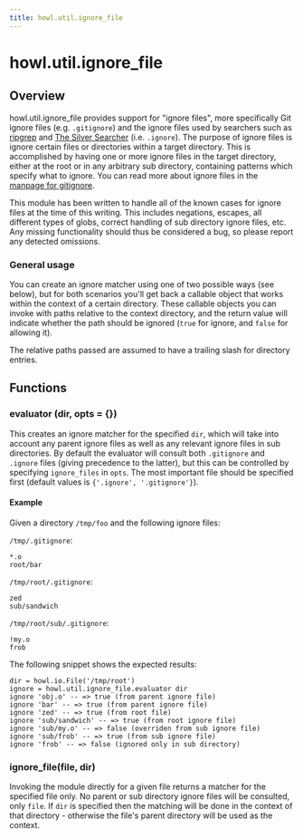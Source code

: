 ```yaml
---
title: howl.util.ignore_file
---
```


# howl.util.ignore_file

## Overview

howl.util.ignore_file provides support for "ignore files", more specifically Git
ignore files (e.g. `.gitignore`) and the ignore files used by searchers such as
[ripgrep](https://github.com/BurntSushi/ripgrep) and [The Silver
Searcher](https://geoff.greer.fm/ag/) (i.e. `.ignore`). The purpose of ignore
files is ignore certain files or directories within a target directory. This is
accomplished by having one or more ignore files in the target directory, either
at the root or in any arbitrary sub directory, containing patterns which specify
what to ignore. You can read more about ignore files in the
[manpage for gitignore](https://git-scm.com/docs/gitignore).

This module has been written to handle all of the known cases for ignore files
at the time of this writing. This includes negations, escapes, all different
types of globs, correct handling of sub directory ignore files, etc. Any missing
functionality should thus be considered a bug, so please report any detected
omissions.

### General usage

You can create an ignore matcher using one of two possible ways (see below), but
for both scenarios you'll get back a callable object that works within the
context of a certain directory. These callable objects you can invoke with paths
relative to the context directory, and the return value will indicate whether
the path should be ignored (`true` for ignore, and `false` for allowing it).

The relative paths passed are assumed to have a trailing slash for directory
entries.

## Functions

### evaluator (dir, opts = {})

This creates an ignore matcher for the specified `dir`, which will take into
account any parent ignore files as well as any relevant ignore files in sub
directories. By default the evaluator will consult both `.gitignore` and
`.ignore` files (giving precedence to the latter), but this can be controlled by
specifying `ignore_files` in `opts`. The most important file should be specified
first (default values is `{'.ignore', '.gitignore'}`).

#### Example

Given a directory `/tmp/foo` and the following ignore files:

`/tmp/.gitignore`:

```
*.o
root/bar
```

`/tmp/root/.gitignore`:

```
zed
sub/sandwich
```

`/tmp/root/sub/.gitignore`:

```
!my.o
frob
```

The following snippet shows the expected results:

```moonscript
dir = howl.io.File('/tmp/root')
ignore = howl.util.ignore_file.evaluator dir
ignore 'obj.o' -- => true (from parent ignore file)
ignore 'bar' -- => true (from parent ignore file)
ignore 'zed' -- => true (from root file)
ignore 'sub/sandwich' -- => true (from root ignore file)
ignore 'sub/my.o' -- => false (overriden from sub ignore file)
ignore 'sub/frob' -- => true (from sub ignore file)
ignore 'frob' -- => false (ignored only in sub directory)
```

### ignore_file(file, dir)

Invoking the module directly for a given file returns a matcher for the
specified file only. No parent or sub directory ignore files will be consulted,
only `file`. If `dir` is specified then the matching will be done in the context of
that directory - otherwise the file's parent directory will be used as the
context.

